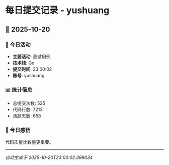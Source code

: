 # 每日提交记录 - yushuang

## 📅 2025-10-20

### 🎯 今日活动
- **主要活动**: 测试用例
- **技术栈**: Go
- **提交时间**: 23:00:02
- **账号**: yushuang

### 📊 统计信息
- 总提交次数: 525
- 代码行数: 7213
- 活跃天数: 658

### 💭 今日感悟
代码质量比数量更重要。

---
*自动生成于 2025-10-20T23:00:02.399034*

